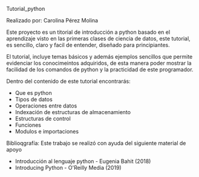 Tutorial_python

Realizado por: Carolina Pérez Molina

Este proyecto es un titorial de introducción a  python basado en el aprendizaje visto en las primeras clases de ciencia de datos, este tutorial, es sencillo, claro y facil de entender, diseñado para principiantes. 

El tutorial, incluye temas básicos y además ejemplos sencillos que permite evidenciar los conocimeintos adquiridos, de esta manera poder mostrar la facilidad de los comandos de python y la practicidad de este programador. 

Dentro del contenido de este tutorial encontrarás: 
- Que es python 
- Tipos de datos 
- Operaciones entre datos 
- Indexación de estructuras de almacenamiento 
- Estructuras de control 
- Funciones 
- Modulos e importaciones 

Biblioqgrafía: 
Este trabajo se realizó con ayuda del siguiente material de apoyo 
- Introducción al lenguaje python - Eugenia Bahit (2018)
- Introducing Python - O'Reilly Media (2019) 